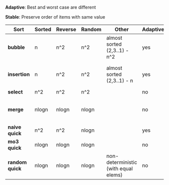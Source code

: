 **Adaptive**: Best and worst case are different

**Stable**: Preserve order of items with same value

| Sort            | Sorted   | Reverse  | Random    | Other     | Adaptive? | Stable?   |
| ---             | ---      | ---      | ---       |  ---      |  ---      |   ----    |
|**bubble**       |    n      |   n^2       |   n^2        |     almost sorted (2,3..1) - n^2      |    yes       |   yes - if dont swap ==        |
|**insertion**    |    n      |   n^2       |     n^2      |    almost sorted (2,3..1) - n       |    yes      |   yes - if dont swap ==        |
|**select**       |    n^2      |    n^2      |    n^2      |           |   no        |   no        |
|**merge**        |     nlogn     |   nlogn       |     nlogn      |           |  no         |   yes - if prio left when ==        |
|**naive quick**  |    n^2      |    n^2      |      nlogn     |           |      yes     |     no      |
|**mo3 quick**    |   nlogn       |  nlogn        |    nlogn       |           |    no       |   no        |
|**random quick** |    nlogn      |    nlogn      |    nlogn       |   non-deterministic (with equal elems)        |    no       |   no        |
